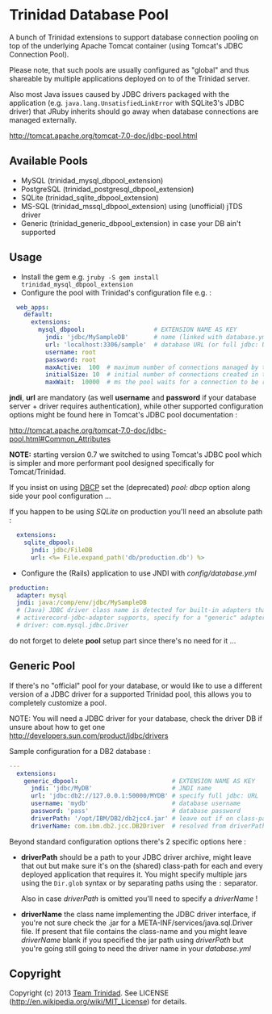 # Trinidad Database Pool

A bunch of Trinidad extensions to support database connection pooling on top of
the underlying Apache Tomcat container (using Tomcat's JDBC Connection Pool).

Please note, that such pools are usually configured as "global" and thus
shareable by multiple applications deployed on to of the Trinidad server.

Also most Java issues caused by JDBC drivers packaged with the application (e.g.
`java.lang.UnsatisfiedLinkError` with SQLite3's JDBC driver) that JRuby inherits
should go away when database connections are managed externally.

http://tomcat.apache.org/tomcat-7.0-doc/jdbc-pool.html

## Available Pools

* MySQL (trinidad_mysql_dbpool_extension)
* PostgreSQL (trinidad_postgresql_dbpool_extension)
* SQLite (trinidad_sqlite_dbpool_extension)
* MS-SQL (trinidad_mssql_dbpool_extension) using (unofficial) jTDS driver
* Generic (trinidad_generic_dbpool_extension) in case your DB ain't supported

## Usage

* Install the gem e.g. `jruby -S gem install trinidad_mysql_dbpool_extension`
* Configure the pool with Trinidad's configuration file e.g. :

```yml
  web_apps:
    default:
      extensions:
        mysql_dbpool:                   # EXTENSION NAME AS KEY
          jndi: 'jdbc/MySampleDB'       # name (linked with database.yml)
          url: 'localhost:3306/sample'  # database URL (or full jdbc: URL)
          username: root
          password: root
          maxActive:  100  # maximum number of connections managed by the pool
          initialSize: 10  # initial number of connections created in the pool
          maxWait:  10000  # ms the pool waits for a connection to be returned
```

**jndi**, **url** are mandatory (as well **username** and **password** if your
database server + driver requires authentication), while other supported
configuration options might be found here in Tomcat's JDBC pool documentation :

http://tomcat.apache.org/tomcat-7.0-doc/jdbc-pool.html#Common_Attributes

**NOTE:** starting version 0.7 we switched to using Tomcat's JDBC pool which
is simpler and more performant pool designed specifically for Tomcat/Trinidad.

If you insist on using [DBCP](http://commons.apache.org/dbcp/configuration.html)
set the (deprecated) *pool: dbcp* option along side your pool configuration ...

If you happen to be using *SQLite* on production you'll need an absolute path :

```yml
  extensions:
    sqlite_dbpool:
      jndi: jdbc/FileDB
      url: <%= File.expand_path('db/production.db') %>
```

* Configure the (Rails) application to use JNDI with *config/database.yml*

```yml
production:
  adapter: mysql
  jndi: java:/comp/env/jdbc/MySampleDB
  # (Java) JDBC driver class name is detected for built-in adapters that
  # activerecord-jdbc-adapter supports, specify for a "generic" adapter
  # driver: com.mysql.jdbc.Driver
```

do not forget to delete **pool** setup part since there's no need for it ...

## Generic Pool

If there's no "official" pool for your database, or would like to use a
different version of a JDBC driver for a supported Trinidad pool, this allows
you to completely customize a pool.

NOTE: You will need a JDBC driver for your database, check the driver DB if
unsure about how to get one http://developers.sun.com/product/jdbc/drivers

Sample configuration for a DB2 database :

```yml
---
  extensions:
    generic_dbpool:                          # EXTENSION NAME AS KEY
      jndi: 'jdbc/MyDB'                      # JNDI name
      url: 'jdbc:db2://127.0.0.1:50000/MYDB' # specify full jdbc: URL
      username: 'mydb'                       # database username
      password: 'pass'                       # database password
      driverPath: '/opt/IBM/DB2/db2jcc4.jar' # leave out if on class-path
      driverName: com.ibm.db2.jcc.DB2Driver  # resolved from driverPath jar
```

Beyond standard configuration options there's 2 specific options here :

* **driverPath** should be a path to your JDBC driver archive, might leave that
  out but make sure it's on the (shared) class-path for each and every deployed
  application that requires it. You might specify multiple jars using the
  `Dir.glob` syntax or by separating paths using the `:` separator.

  Also in case *driverPath* is omitted you'll need to specify a *driverName* !

* **driverName** the class name implementing the JDBC driver interface, if
  you're not sure check the .jar for a META-INF/services/java.sql.Driver file.
  If present that file contains the class-name and you might leave *driverName*
  blank if you specified the jar path using *driverPath* but you're going still
  going to need the driver name in your *database.yml*

## Copyright

Copyright (c) 2013 [Team Trinidad](https://github.com/trinidad).
See LICENSE (http://en.wikipedia.org/wiki/MIT_License) for details.
